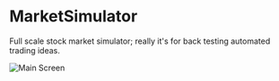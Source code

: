MarketSimulator
===============

Full scale stock market simulator; really it's for back testing automated trading ideas.

![Main Screen](https://raw.github.com/PJensen/MarketSimulator/master/screenshots/MarketDataSimulator-1.png)
